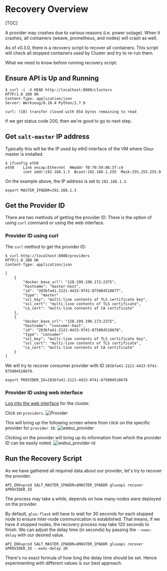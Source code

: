 # Recovery Overview
[TOC]

A provider may crashes due to various reasons (i.e. power outage).
When it crashes, all containers (weave, prometheus, and nodes) will crash as well.

As of v0.3.0, there is a recovery script to recover all containers.
This script will check all stopped containers used by Cluster and try to re-run them.

What we need to know before running recovery script:

## Ensure API is Up and Running

```
$ curl -i -X HEAD http://localhost:8080/clusters
HTTP/1.0 200 OK
Content-Type: application/json
Server: Werkzeug/0.10.4 Python/2.7.9

curl: (18) transfer closed with 854 bytes remaining to read
```

If we get status code 200, then we're good to go to next step.

##  Get `salt-master` IP address

Typically this will be the IP used by eth0 interface of the VM where Gluu-master is installed.

```
$ ifconfig eth0
eth0    Link encap:Ethernet  HWaddr f0:79:59:86:3f:c4
        inet addr:192.168.1.3  Bcast:192.168.1.255  Mask:255.255.255.0
```

On the example above, the IP address is set to `192.168.1.3`.

```
export MASTER_IPADDR=192.168.1.3
```

## Get the Provider ID
There are two methods of getting the provider ID. There is the option of using `curl` command or using the web interface.

### Provider ID using curl 
The `curl` method to get the provider ID:

```
$ curl http://localhost:8080/providers
HTTP/1.0 200 OK
Content-Type: application/json

[
    {
        "docker_base_url": "128.199.198.172:2375",
        "hostname": "master-host",
        "id": "283bfa41-2121-4433-9741-875004518677",
        "type": "master"
        "ssl_key": "multi-line contents of TLS certificate key",
        "ssl_cert": "multi-line contents of TLS certificate",
        "ca_cert": "multi-line contents of CA certificate"
    },
    {
        "docker_base_url": "128.199.198.173:2375",
        "hostname": "consumer-host",
        "id": "283bfa41-2121-4433-9741-875004518678",
        "type": "consumer"
        "ssl_key": "multi-line contents of TLS certificate key",
        "ssl_cert": "multi-line contents of TLS certificate",
        "ca_cert": "multi-line contents of CA certificate"
    }
]
```

We will try to recover consumer provider with ID `283bfa41-2121-4433-9741-875004518678`.

```
export PROVIDER_ID=283bfa41-2121-4433-9741-875004518678
```

### Provider ID using web interface
[Log into the web interface](http://www.gluu.org/docs-cluster/admin-guide/webui/#accessing-the-interface) for the cluster.

Click on `providers`.
![Provider](https://raw.githubusercontent.com/GluuFederation/docs-cluster/master/sources/img/webui_provider_menu.png)

This will bring up the following screen where from click on the specific provider for `provider ID`.
![webui_provider](https://raw.githubusercontent.com/GluuFederation/docs-cluster/master/sources/img/webui_provider.png)

Clicking on the provider will bring up its information from which the provider ID can be easily noted.
![webui_provider-id](https://raw.githubusercontent.com/GluuFederation/docs-cluster/master/sources/img/webui_provider-id.png)

## Run the Recovery Script

As we have gathered all required data about our provider, let's try to recover the provider.

    API_ENV=prod SALT_MASTER_IPADDR=$MASTER_IPADDR gluuapi recover $PROVIDER_ID

The process may take a while, depends on how many nodes were deployed on the provider.

By default, `gluu-flask` will have to wait for 30 seconds for each stopped node to ensure
inter-node communication is established.
That means, if we have 4 stopped nodes, the recovery process may take 120 seconds to finish.
We can adjust the delay time (in seconds) by passing the `--exec-delay` with our desired value.

    API_ENV=prod SALT_MASTER_IPADDR=$MASTER_IPADDR gluuapi recover $PROVIDER_ID --exec-delay 20

There's no exact formula of how long the delay time should be set. Hence experimenting with different
values is our best approach.
